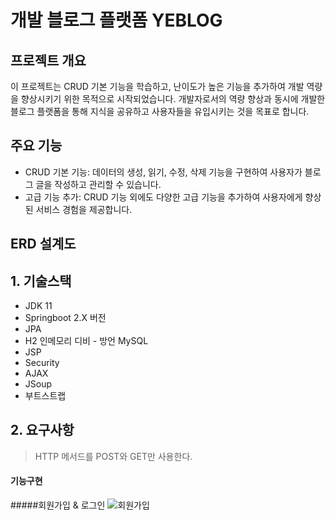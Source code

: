 # 개발 블로그 플랫폼 YEBLOG

## 프로젝트 개요

이 프로젝트는 CRUD 기본 기능을 학습하고, 난이도가 높은 기능을 추가하여 개발 역량을 향상시키기 위한 목적으로 시작되었습니다. 개발자로서의 역량 향상과 동시에 개발한 블로그 플랫폼을 통해 지식을 공유하고 사용자들을 유입시키는 것을 목표로 합니다.

## 주요 기능

- CRUD 기본 기능: 데이터의 생성, 읽기, 수정, 삭제 기능을 구현하여 사용자가 블로그 글을 작성하고 관리할 수 있습니다.
- 고급 기능 추가: CRUD 기능 외에도 다양한 고급 기능을 추가하여 사용자에게 향상된 서비스 경험을 제공합니다.


## ERD 설계도

## 1. 기술스택
- JDK 11
- Springboot 2.X 버전
- JPA
- H2 인메모리 디비 - 방언 MySQL
- JSP
- Security
- AJAX
- JSoup
- 부트스트랩
## 2. 요구사항
> HTTP 메서드를 POST와 GET만 사용한다.
#### 기능구현 
#####회원가입 & 로그인
![회원가입](https://github.com/KORYEcan/corepractice2/assets/79830029/bc59ff9b-a9bf-45ed-b9bf-ca524cd13f80)


